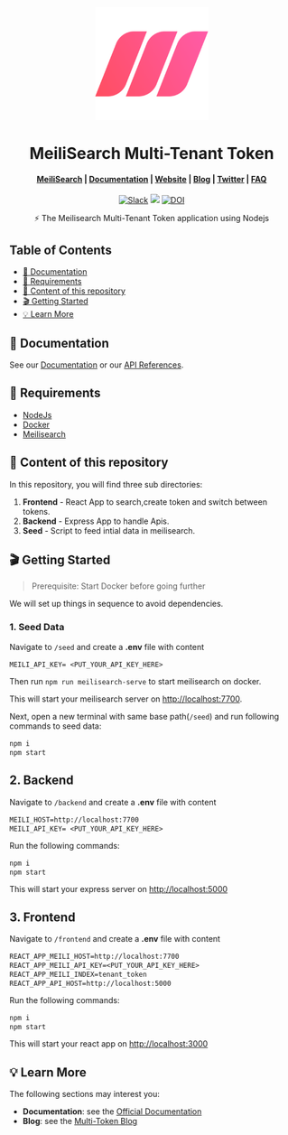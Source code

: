 <p align="center">
  <img src="https://raw.githubusercontent.com/meilisearch/integration-guides/master/assets/logos/logo.svg" alt="MeiliSearch-Vue" width="200" height="200" />
</p>
<h1 align="center">MeiliSearch Multi-Tenant Token</h1>

<h4 align="center">
  <a href="https://github.com/meilisearch/MeiliSearch">MeiliSearch</a> |
  <a href="https://docs.meilisearch.com">Documentation</a> |
  <a href="https://www.meilisearch.com">Website</a> |
  <a href="https://blog.meilisearch.com">Blog</a> |
  <a href="https://twitter.com/meilisearch">Twitter</a> |
  <a href="https://docs.meilisearch.com/faq">FAQ</a>
</h4>

<p align="center">
  <a href="https://slack.meilisearch.com"><img src="https://img.shields.io/badge/slack-MeiliSearch-blue.svg?logo=slack" alt="Slack"></a>
  <a href="https://github.com/meilisearch/MeiliSearch/discussions" alt="Discussions"><img src="https://img.shields.io/badge/github-discussions-red" /></a>
  <a href="https://doi.org/10.5281/zenodo.4408594"><img src="https://zenodo.org/badge/DOI/10.5281/zenodo.4408594.svg" alt="DOI"></a>
</p>

<p align="center">⚡ The Meilisearch Multi-Tenant Token application using Nodejs</p>

## Table of Contents <!-- omit in toc -->

- [📖 Documentation](#-documentation)
- [📝 Requirements](#-requirements)
- [🎁 Content of this repository](#-content-of-this-repository)
- [🎬 Getting Started](#-getting-started)
- [💡 Learn More](#-learn-more)



## 📖 Documentation

See our [Documentation](https://docs.meilisearch.com/learn/security/tenant_tokens.html#what-is-multitenancy) or our [API References](https://docs.meilisearch.com/reference/api/).

## 📝 Requirements

 - [NodeJs](https://nodejs.org/en/download/)
 - [Docker](https://docs.docker.com/get-docker/)
 - [Meilisearch](https://docs.meilisearch.com/learn/getting_started/quick_start.html)
 
## 🎁 Content of this repository
In this repository, you will find three sub directories:
  1. **Frontend** - React App to search,create token and switch between tokens.
  2. **Backend** - Express App to handle Apis.
  3. **Seed** - Script to feed intial data in meilisearch.

## 🎬 Getting Started

>Prerequisite: Start Docker before going further

We will set up things in sequence to avoid dependencies.

### 1. Seed Data

Navigate to `/seed` and create a **.env** file with content
```
MEILI_API_KEY= <PUT_YOUR_API_KEY_HERE>
```
Then run `npm run meilisearch-serve`  to start meilisearch on docker.

This will start your meilisearch server on [http://localhost:7700](http://localhost:7700).

Next, open a new terminal with same base path(`/seed`) and run following commands to seed data:
```
npm i
npm start
```

## 2. Backend

Navigate to `/backend` and create a **.env** file with content

```
MEILI_HOST=http://localhost:7700
MEILI_API_KEY= <PUT_YOUR_API_KEY_HERE>
```
Run the following commands:

```
npm i
npm start
```

This will start your express server on [http://localhost:5000](http://localhost:5000)

## 3. Frontend

Navigate to `/frontend` and create a **.env** file with content

```
REACT_APP_MEILI_HOST=http://localhost:7700
REACT_APP_MEILI_API_KEY=<PUT_YOUR_API_KEY_HERE>
REACT_APP_MEILI_INDEX=tenant_token
REACT_APP_API_HOST=http://localhost:5000
```

Run the following commands:

```
npm i
npm start
```

This will start your react app on [http://localhost:3000](http://localhost:3000)

## 💡 Learn More

The following sections may interest you:

- **Documentation**: see the [Official Documentation](https://docs.meilisearch.com/learn/security/tenant_tokens.html#what-is-multitenancy)
- **Blog**: see the [Multi-Token Blog](https://blog.meilisearch.com/)
